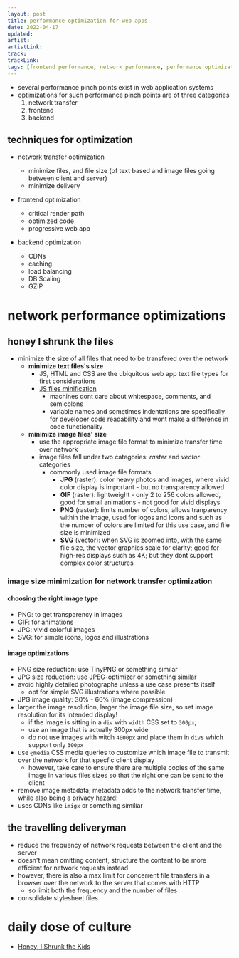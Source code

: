 ```yaml
---
layout: post
title: performance optimization for web apps
date: 2022-04-17
updated: 
artist: 
artistLink: 
track: 
trackLink: 
tags: [frontend performance, network performance, performance optimization]
---
```


- several performance pinch points exist in web application systems
- optimizations for such performance pinch points are of three categories
  1. network transfer
  2. frontend 
  3. backend  


## techniques for optimization

- network transfer optimization 
  - minimize files, and file size (of text based and image files going between client and server)
  - minimize delivery

- frontend optimization 
  - critical render path
  - optimized code
  - progressive web app

- backend optimization 
  - CDNs
  - caching
  - load balancing
  - DB Scaling
  - GZIP
 

# network performance optimizations

## honey I shrunk the files
- minimize the size of all files that need to be transfered over the network
  - **minimize text files's size**
    - JS, HTML and CSS are the ubiquitous web app text file types for first considerations
    - [JS files minification](https://www.cloudflare.com/en-in/learning/performance/why-minify-javascript-code/)
      - machines dont care about whitespace, comments, and semicolons
      - variable names and sometimes indentations are specifically for developer code readability and wont make a difference in code functionality
  - **minimize image files' size**
    - use the appropriate image file format to minimize transfer time over network
    - image files fall under two categories: *raster* and *vector* categories 
      - commonly used image file formats 
        - **JPG** (raster): color heavy photos and images, where vivid color display is important - but no transparency allowed
        - **GIF** (raster): lightweight - only 2 to 256 colors allowed, good for small animations - not good for vivid displays
        - **PNG** (raster): limits number of colors, allows tranparency within the image, used for logos and icons and such as the number of colors are limited for this use case, and file size is minimized
        - **SVG** (vector): when SVG is zoomed into, with the same file size, the vector graphics scale for clarity; good for high-res displays such as 4K; but they dont support complex color structures 

### image size minimization for network transfer optimization

#### choosing the right image type
- PNG: to get transparency in images
- GIF: for animations
- JPG: vivid colorful images
- SVG: for simple icons, logos and illustrations

#### image optimizations
- PNG size reduction: use TinyPNG or something similar
- JPG size reduction: use JPEG-optimizer or something similar
- avoid highly detailed photographs unless a use case presents itself
  - opt for simple SVG illustrations where possible
- JPG image quality: 30% - 60% (image compression)
- larger the image resolution, larger the image file size, so set image resolution for its intended display!
  - if the image is sitting in a `div` with `width` CSS set to `300px`, 
  - use an image that is actually 300px wide
  - do not use images with witdh `4000px` and place them in `div`s which support only `300px`
- use `@media` CSS media queries to customize which image file to transmit over the network for that specfic client display
  - however, take care to ensure there are multiple copies of the same image in various files sizes so that the right one can be sent to the client
- remove image metadata; metadata adds to the network transfer time, while also being a privacy hazard!
- uses CDNs like `imigx` or something similiar

## the travelling deliveryman

- reduce the frequency of network requests between the client and the server
- doesn't mean omitting content, structure the content to be more efficient for network requests instead
- however, there is also a max limit for concerrent file transfers in a browser over the network to the server that comes with HTTP 
  - so limit both the frequency and the number of files
- consolidate stylesheet files 


# daily dose of culture 

- [Honey, I Shrunk the Kids](https://en.wikipedia.org/wiki/Honey,_I_Shrunk_the_Kids)

